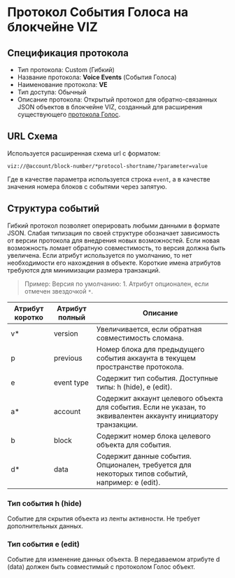 # Протокол События Голоса на блокчейне VIZ

## Спецификация протокола

* Тип протокола: Custom (Гибкий)
* Название протокола: **Voice Events** (События Голоса)
* Наименование протокола: **VE**
* Тип доступа: Обычный
* Описание протокола: Открытый протокол для обратно-связанных JSON объектов в блокчейне VIZ, созданный для расширения существующего [протокола Голос](specification-ru.md).

## URL Схема

Используется расширенная схема url с форматом:

`viz://@account/block-number/*protocol-shortname/?parameter=value`

Где в качестве параметра используется строка `event`, а в качестве значения номера блоков с событями через запятую.

## Структура событий

Гибкий протокол позволяет оперировать любыми данными в формате JSON. Слабая типизация по своей структуре обозначает зависимость от версии протокола для внедрения новых возможностей. Если новая возможность ломает обратную совместимость, то версия должна быть увеличена. Если атрибут используется по умолчанию, то нет необходимости его нахождения в объекте. Короткие имена атрибутов требуются для минимизации размера транзакций.

> Пример: Версия по умолчанию: 1. Атрибут опционален, если отмечен звездочкой `*`.

Атрибут коротко | Атрибут полный | Описание
------------ | ------------ | -------------
v* | version | Увеличивается, если обратная совместимость сломана.
p | previous | Номер блока для предыдущего события аккаунта в текущем пространстве протокола.
e | event type | Содержит тип события. Доступные типы: h (hide), e (edit).
a* | account | Содержит аккаунт целевого объекта для события. Если не указан, то эквивалентен аккаунту инициатору транзакции.
b | block | Содержит номер блока целевого объекта для события.
d* | data | Содержит данные события. Опционален, требуется для некоторых типов событий, например: e (edit).

### Тип события h (hide)

Событие для скрытия объекта из ленты активности. Не требует дополнительных данных.

### Тип события e (edit)

Событие для изменение данных объекта. В передаваемом атрибуте d (data) должен быть совместимый с протоколом Голос объект.
